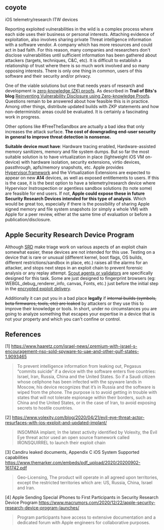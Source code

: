 ## coyote

iOS telemetry/research ITW devices

Reporting exploited vulnerabilities in the wild is a complex process where each side uses their business or personal interests. Attaching evidence of exploitation, also involves sharing private Threat intelligence information with a software vendor. A company which has more resources and could act in bad faith. For this reason, many companies and researchers don't disclose vulnerabilities until sufficient information has been gathered about attackers (targets, techniques, C&C, etc). It is difficult to establish a relationship of trust where there is so much work involved and so many opposing interests. There is only one thing in common, users of this software and their security and/or privacy.

One of the viable solutions but one that needs years of research and development is [zero-knowledge (ZK) proofs](https://en.wikipedia.org/wiki/Zero-knowledge_proof). As described in **Trail of Bits's blog** [Reinventing Vulnerability Disclosure using Zero-knowledge Proofs](https://blog.trailofbits.com/2020/05/21/reinventing-vulnerability-disclosure-using-zero-knowledge-proofs/). Questions remain to be answered about how feasible this is in practice. Among other things, distribute updated builds with ZKP statements and how non-deterministic areas could be evaluated. It is certainly a fascinating work in progress.

Other options like #FreeTheSandbox are actually a bad idea that only increases the attack surface. **The cost of downgrading end-user security in general to improve threat detection is nonsense.**

**Suitable device must have**: Hardware tracing enabled, Hardware-assisted memory sanitizers, memory and file system dumps. But so far the most suitable solution is to have virtualization in place (lightweight iOS VM on-device) with hardware isolation, security extensions, virtio devices, passthrough, apfs/memory snapshots, etc. Apple provides [Hypervisor.framework](https://developer.apple.com/documentation/hypervisor) and the Virtualization Extensions are expected to appear on new **A14** devices, as well as exposed entitlements to users. If this is the case, it is the best option to have a telemetry/research device where Hypervisor Instrospection or agentless sandbox solutions (to note some) are feasible for end users. If not, **Apple could expose these in future Security Research Devices intended for this type of analysis**. Which would be great too, especially if there is the possibility of sharing Apple signed memory and file system snapshots (or simply a whole VM) with Apple for a peer review, either at the same time of evaluation or before a publication/disclosure.

## Apple Security Research Device Program

Although [SRD](https://developer.apple.com/programs/security-research-device/) make triage work on various aspects of an exploit chain somewhat easier, these devices are not intended for this use. Testing on a device that is rare or unusual (different kernel, boot flags, OS builds, different restrictions/sandbox in place, etc.) raises all the alarms for an attacker, and stops next steps in an exploit chain to prevent forensic analysis or any replay attempt. [Scout agents or validators](https://citizenlab.ca/2014/06/backdoor-hacking-teams-tradecraft-android-implant/) are specifically designed for this task. Some are just designed to fingerprint browsers (eg: WEBGL_debug_renderer_info, canvas, Fonts, etc.) just before the initial step in the [encrypted exploit delivery](https://github.com/MRGEffitas/Ironsquirrel).

Additionally it can put you in a bad place **legally** if ~~internal builds (symbols, beta firmwares, tools, etc) are leaked~~ by attackers or they use this to improve their knowledge or tools. In short, under no circumstances you are going to analyze something that escapes your expertise in a device that is not your property and which you can't confine or control.

## References

[1] https://www.haaretz.com/israel-news/.premium-with-israel-s-encouragement-nso-sold-spyware-to-uae-and-other-gulf-states-1.9093465

> To prevent intelligence information from leaking out, Pegasus “commits suicide” if a device with the software enters five countries: Israel, Iran, Russia, China and the United States. So if a Saudi citizen whose cellphone has been infected with the spyware lands in Moscow, his device recognizes that it’s in Russia and the software is wiped from the phone. The purpose is to avoid getting in trouble with states that will not tolerate espionage within their borders, such as China and the United States, or in the case of Iran, to avoid exposing secrets to hostile countries.

[2] https://www.volexity.com/blog/2020/04/21/evil-eye-threat-actor-resurfaces-with-ios-exploit-and-updated-implant/

> INSOMNIA implant; In the latest activity identified by Volexity, the Evil Eye threat actor used an open source framework called IRONSQUIRREL to launch their exploit chain

[3] Candiru leaked documents, Appendix C iOS System Supported capabilities https://www.themarker.com/embeds/pdf_upload/2020/20200902-161742.pdf

> Geo-Licensing, The product will operate in all agreed upon territories, except the restricted territories which are: US, Russia, China, Israel and Iran.

[4] Apple Sending Special iPhones to First Participants in Security Research Device Program https://www.macrumors.com/2020/12/22/apple-security-research-device-program-launches/

> Program participants have access to extensive documentation and a dedicated forum with Apple engineers for collaborative purposes. 

